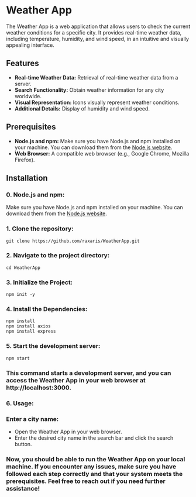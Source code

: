 # Weather App

The Weather App is a web application that allows users to check the current weather conditions for a specific city. It provides real-time weather data, including temperature, humidity, and wind speed, in an intuitive and visually appealing interface.

## Features

- **Real-time Weather Data:** Retrieval of real-time weather data from a server.
- **Search Functionality:** Obtain weather information for any city worldwide.
- **Visual Representation:** Icons visually represent weather conditions.
- **Additional Details:** Display of humidity and wind speed.

## Prerequisites

- **Node.js and npm:** Make sure you have Node.js and npm installed on your machine. You can download them from the [Node.js website](https://nodejs.org/).
- **Web Browser:** A compatible web browser (e.g., Google Chrome, Mozilla Firefox).

## Installation

### 0. Node.js and npm:

Make sure you have Node.js and npm installed on your machine. You can download them from the [Node.js website](https://nodejs.org/).

### 1. Clone the repository:
    git clone https://github.com/raxaris/WeatherApp.git
### 2. Navigate to the project directory:
    cd WeatherApp

### 3. Initialize the Project:
    npm init -y

### 4. Install the Dependencies:
    npm install
    npm install axios
    npm install express
      
### 5. Start the development server:
    npm start
### This command starts a development server, and you can access the Weather App in your web browser at http://localhost:3000.

### 6. Usage:
### Enter a city name:
- Open the Weather App in your web browser.
- Enter the desired city name in the search bar and click the search button.

### Now, you should be able to run the Weather App on your local machine. If you encounter any issues, make sure you have followed each step correctly and that your system meets the prerequisites. Feel free to reach out if you need further assistance!

